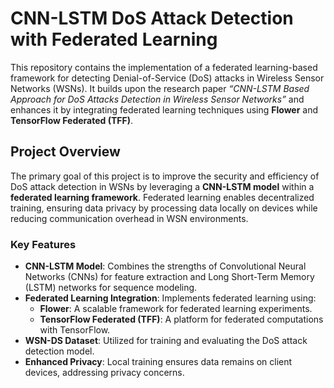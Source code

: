 # CNN-LSTM DoS Attack Detection with Federated Learning

This repository contains the implementation of a federated learning-based framework for detecting Denial-of-Service (DoS) attacks in Wireless Sensor Networks (WSNs). It builds upon the research paper *“CNN-LSTM Based Approach for DoS Attacks Detection in Wireless Sensor Networks”* and enhances it by integrating federated learning techniques using **Flower** and **TensorFlow Federated (TFF)**.

## Project Overview

The primary goal of this project is to improve the security and efficiency of DoS attack detection in WSNs by leveraging a **CNN-LSTM model** within a **federated learning framework**. Federated learning enables decentralized training, ensuring data privacy by processing data locally on devices while reducing communication overhead in WSN environments.

### Key Features
- **CNN-LSTM Model**: Combines the strengths of Convolutional Neural Networks (CNNs) for feature extraction and Long Short-Term Memory (LSTM) networks for sequence modeling.
- **Federated Learning Integration**: Implements federated learning using:
  - **Flower**: A scalable framework for federated learning experiments.
  - **TensorFlow Federated (TFF)**: A platform for federated computations with TensorFlow.
- **WSN-DS Dataset**: Utilized for training and evaluating the DoS attack detection model.
- **Enhanced Privacy**: Local training ensures data remains on client devices, addressing privacy concerns.

